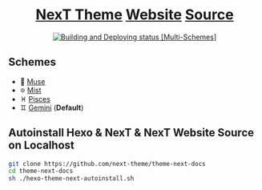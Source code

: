 # <div align="center"><a href="https://github.com/next-theme/hexo-theme-next">NexT Theme</a> <a href="https://hexo-theme-next.netlify.app/">Website</a> <a href="https://github.com/next-theme/theme-next-docs">Source</a></div>

<p align="center">
  <a href="https://app.netlify.com/sites/next-theme/deploys"><img src="https://api.netlify.com/api/v1/badges/1d59e9ba-019f-4d9e-ac93-c73df98957c1/deploy-status" title="Building and Deploying status [Multi-Schemes]"></a>
</p>

## Schemes

* :heart_decoration: [Muse](https://hexo-theme-next.netlify.app/muse/)
* :six_pointed_star: [Mist](https://hexo-theme-next.netlify.app/mist/)
* :pisces: [Pisces](https://hexo-theme-next.netlify.app/pisces/)
* :gemini: [Gemini](https://hexo-theme-next.netlify.app) (**Default**)

## Autoinstall Hexo & NexT & NexT Website Source on Localhost

```bash
git clone https://github.com/next-theme/theme-next-docs
cd theme-next-docs
sh ./hexo-theme-next-autoinstall.sh
```
